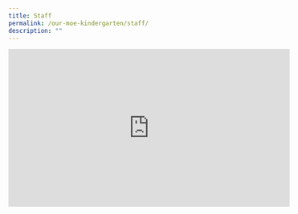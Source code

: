```yaml
---
title: Staff
permalink: /our-moe-kindergarten/staff/
description: ""
---
```

<iframe width="560" height="315" src="https://www.youtube.com/embed/yIIPzuRFqTA" title="Welcome to the MK@PG family! 2022" frameborder="0" allow="accelerometer; autoplay; clipboard-write; encrypted-media; gyroscope; picture-in-picture" allowfullscreen></iframe>